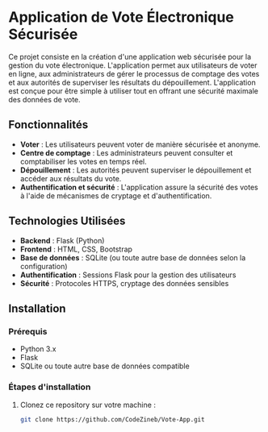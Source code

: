 # Application de Vote Électronique Sécurisée

Ce projet consiste en la création d'une application web sécurisée pour la gestion du vote électronique. L'application permet aux utilisateurs de voter en ligne, aux administrateurs de gérer le processus de comptage des votes et aux autorités de superviser les résultats du dépouillement. L'application est conçue pour être simple à utiliser tout en offrant une sécurité maximale des données de vote.

## Fonctionnalités

- **Voter** : Les utilisateurs peuvent voter de manière sécurisée et anonyme.
- **Centre de comptage** : Les administrateurs peuvent consulter et comptabiliser les votes en temps réel.
- **Dépouillement** : Les autorités peuvent superviser le dépouillement et accéder aux résultats du vote.
- **Authentification et sécurité** : L'application assure la sécurité des votes à l'aide de mécanismes de cryptage et d'authentification.

## Technologies Utilisées

- **Backend** : Flask (Python)
- **Frontend** : HTML, CSS, Bootstrap
- **Base de données** : SQLite (ou toute autre base de données selon la configuration)
- **Authentification** : Sessions Flask pour la gestion des utilisateurs
- **Sécurité** : Protocoles HTTPS, cryptage des données sensibles

## Installation

### Prérequis

- Python 3.x
- Flask
- SQLite ou toute autre base de données compatible

### Étapes d'installation

1. Clonez ce repository sur votre machine :
   ```bash
   git clone https://github.com/CodeZineb/Vote-App.git
